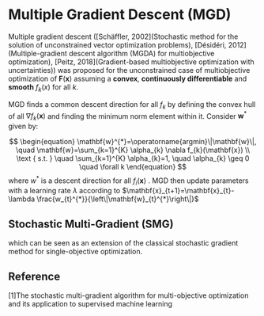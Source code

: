 # Multiple Gradient Descent (MGD)

Multiple gradient descent ([Schäffler, 2002](Stochastic method for the solution of unconstrained vector optimization problems), [Désidéri, 2012](Multiple-gradient descent algorithm (MGDA) for multiobjective optimization), [Peitz, 2018](Gradient-based multiobjective optimization with uncertainties)) was proposed for the unconstrained case of multiobjective optimization of $\mathbf{F}(\mathbf{x})$ assuming a **convex**, **continuously differentiable** and **smooth** $f_k(x)$ for all $k$.



MGD finds a common descent direction for all $f_k$ by defining the convex hull of all $\nabla f_{k}(\mathbf{x})$ and finding the minimum norm element within it. Consider $\mathbf{w}^{*}$ given by:

$$
\begin{equation}
\mathbf{w}^{*}=\operatorname{argmin}\|\mathbf{w}\|, \quad \mathbf{w}=\sum_{k=1}^{K} \alpha_{k} \nabla f_{k}(\mathbf{x}) \\
\text { s.t. } \quad \sum_{k=1}^{K} \alpha_{k}=1, \quad \alpha_{k} \geq 0 \quad \forall k
\end{equation}
$$
where $w^*$ is a descent direction for all $f_i(\mathbf{x})$ . MGD then update parameters with a learning rate $\lambda$ according to $\mathbf{x}_{t+1}=\mathbf{x}_{t}-\lambda \frac{w_{t}^{*}}{\left\|\mathbf{w}_{t}^{*}\right\|}$ 



## Stochastic Multi-Gradient (SMG)

which can be seen as an extension of the classical stochastic gradient method for single-objective optimization. 









## Reference

[1]The stochastic multi-gradient algorithm for multi-objective optimization and its application to supervised machine learning










